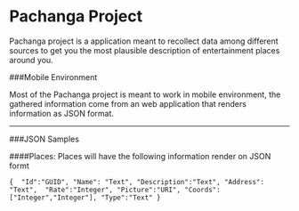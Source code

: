 Pachanga Project
===

Pachanga project is a application meant to recollect data among different sources to get you the most plausible description of entertainment places
around you.

###Mobile Environment

Most of the Pachanga project is meant to work in mobile environment, the gathered information come from an web application that renders information as
JSON format.


***

###JSON Samples

####Places:
Places will have the following information render on JSON formt

``{ 
	"Id":"GUID",
	"Name": "Text", "Description":"Text", "Address": "Text", 
	"Rate":"Integer", "Picture":"URI", "Coords":["Integer","Integer"],
	"Type":"Text"
}``
